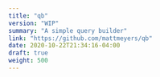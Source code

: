 ```yaml
---
title: "qb"
version: "WIP"
summary: "A simple query builder"
link: "https://github.com/mattmeyers/qb"
date: 2020-10-22T21:34:16-04:00
draft: true
weight: 500
---
```


